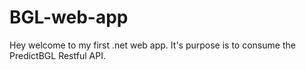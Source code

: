 # BGL-web-app
Hey welcome to my first .net web app. It's purpose is to consume the PredictBGL Restful API.
